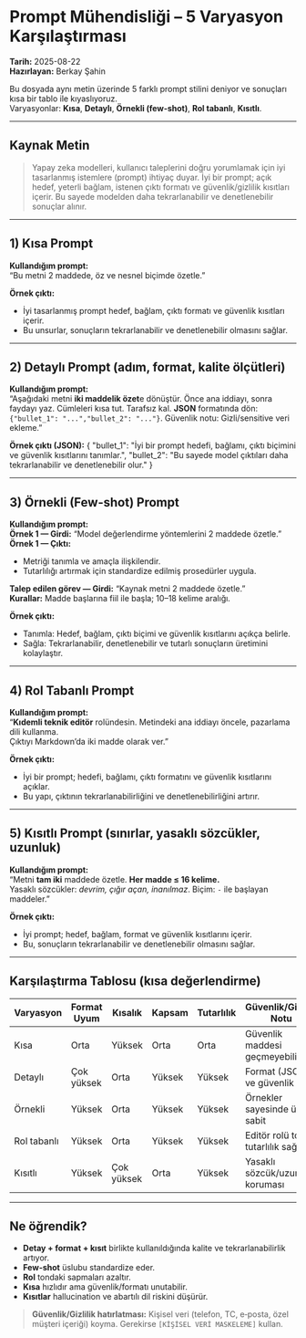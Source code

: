 # Prompt Mühendisliği – 5 Varyasyon Karşılaştırması
**Tarih:** 2025-08-22  
**Hazırlayan:** Berkay Şahin

Bu dosyada aynı metin üzerinde 5 farklı prompt stilini deniyor ve sonuçları kısa bir tablo ile kıyaslıyoruz.  
Varyasyonlar: **Kısa**, **Detaylı**, **Örnekli (few-shot)**, **Rol tabanlı**, **Kısıtlı**.

---

## Kaynak Metin
> Yapay zeka modelleri, kullanıcı taleplerini doğru yorumlamak için iyi tasarlanmış istemlere (prompt) ihtiyaç duyar. 
> İyi bir prompt; açık hedef, yeterli bağlam, istenen çıktı formatı ve güvenlik/gizlilik kısıtları içerir. 
> Bu sayede modelden daha tekrarlanabilir ve denetlenebilir sonuçlar alınır.

---

## 1) Kısa Prompt
**Kullandığım prompt:**  
“Bu metni 2 maddede, öz ve nesnel biçimde özetle.”

**Örnek çıktı:**  
- İyi tasarlanmış prompt hedef, bağlam, çıktı formatı ve güvenlik kısıtları içerir.  
- Bu unsurlar, sonuçların tekrarlanabilir ve denetlenebilir olmasını sağlar.

---

## 2) Detaylı Prompt (adım, format, kalite ölçütleri)
**Kullandığım prompt:**  
“Aşağıdaki metni **iki maddelik özet**e dönüştür. Önce ana iddiayı, sonra faydayı yaz. 
Cümleleri kısa tut. Tarafsız kal. **JSON** formatında dön: `{"bullet_1": "...","bullet_2": "..."}`.
Güvenlik notu: Gizli/sensitive veri ekleme.”

**Örnek çıktı (JSON):**
{
  "bullet_1": "İyi bir prompt hedefi, bağlamı, çıktı biçimini ve güvenlik kısıtlarını tanımlar.",
  "bullet_2": "Bu sayede model çıktıları daha tekrarlanabilir ve denetlenebilir olur."
}

---

## 3) Örnekli (Few-shot) Prompt
**Kullandığım prompt:**  
**Örnek 1 — Girdi:** “Model değerlendirme yöntemlerini 2 maddede özetle.”  
**Örnek 1 — Çıktı:**  
- Metriği tanımla ve amaçla ilişkilendir.  
- Tutarlılığı artırmak için standardize edilmiş prosedürler uygula.  

**Talep edilen görev — Girdi:** “Kaynak metni 2 maddede özetle.”  
**Kurallar:** Madde başlarına fiil ile başla; 10–18 kelime aralığı.

**Örnek çıktı:**  
- Tanımla: Hedef, bağlam, çıktı biçimi ve güvenlik kısıtlarını açıkça belirle.  
- Sağla: Tekrarlanabilir, denetlenebilir ve tutarlı sonuçların üretimini kolaylaştır.

---

## 4) Rol Tabanlı Prompt
**Kullandığım prompt:**  
“**Kıdemli teknik editör** rolündesin. Metindeki ana iddiayı öncele, pazarlama dili kullanma.  
Çıktıyı Markdown’da iki madde olarak ver.”

**Örnek çıktı:**  
- İyi bir prompt; hedefi, bağlamı, çıktı formatını ve güvenlik kısıtlarını açıklar.  
- Bu yapı, çıktının tekrarlanabilirliğini ve denetlenebilirliğini artırır.

---

## 5) Kısıtlı Prompt (sınırlar, yasaklı sözcükler, uzunluk)
**Kullandığım prompt:**  
“Metni **tam iki** maddede özetle. **Her madde ≤ 16 kelime.**  
Yasaklı sözcükler: *devrim, çığır açan, inanılmaz*. Biçim: `-` ile başlayan maddeler.”

**Örnek çıktı:**  
- İyi prompt; hedef, bağlam, format ve güvenlik kısıtlarını içerir.  
- Bu, sonuçların tekrarlanabilir ve denetlenebilir olmasını sağlar.

---

## Karşılaştırma Tablosu (kısa değerlendirme)

| Varyasyon  | Format Uyum | Kısalık | Kapsam | Tutarlılık | Güvenlik/Gizlilik Notu |
|---|---|---|---|---|---|
| Kısa      | Orta      | Yüksek  | Orta  | Orta  | Güvenlik maddesi geçmeyebilir |
| Detaylı   | Çok yüksek| Orta    | Yüksek| Yüksek| Format (JSON) ve güvenlik açık |
| Örnekli   | Yüksek    | Orta    | Yüksek| Yüksek| Örnekler sayesinde üslup sabit |
| Rol tabanlı| Yüksek   | Orta    | Yüksek| Yüksek| Editör rolü tonda tutarlılık sağlar |
| Kısıtlı   | Yüksek    | Çok yüksek| Orta| Yüksek| Yasaklı sözcük/uzunluk koruması |

---

## Ne öğrendik?
- **Detay + format + kısıt** birlikte kullanıldığında kalite ve tekrarlanabilirlik artıyor.
- **Few-shot** üslubu standardize eder.  
- **Rol** tondaki sapmaları azaltır.  
- **Kısa** hızlıdır ama güvenlik/formatı unutabilir.
- **Kısıtlar** hallucination ve abartılı dil riskini düşürür.

> **Güvenlik/Gizlilik hatırlatması:** Kişisel veri (telefon, TC, e‑posta, özel müşteri içeriği) koyma. Gerekirse `[KİŞİSEL VERİ MASKELEME]` kullan.